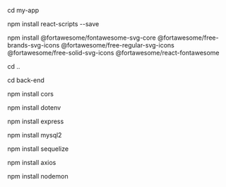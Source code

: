 cd my-app

npm install react-scripts --save

npm install @fortawesome/fontawesome-svg-core @fortawesome/free-brands-svg-icons @fortawesome/free-regular-svg-icons @fortawesome/free-solid-svg-icons @fortawesome/react-fontawesome

cd ..

cd back-end

npm install cors

npm install dotenv

npm install express

npm install mysql2

npm install sequelize

npm install axios

npm install nodemon
